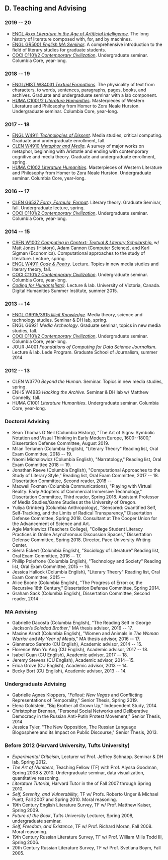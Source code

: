 ## D. Teaching and Advising


### 2019 -- 20
- [ENGL 4xxx *Literature in the Age of Artificial
  Intelligence*](https://github.com/denten-courses/machine-lit/blob/master/README.md). The long
history of literature composed with, for, and by machines.
- [ENGL GR5001 *English MA
  Seminar*](https://github.com/denten-courses/masters-seminar/blob/master/README.md). A
comprehensive introduction to the field of literary studies for graduate students.
- [COCI C1101/2 *Contemporary Civilization*](https://github.com/denten-courses/con-civ).
  Undergraduate seminar. Columbia Core, year-long.

### 2018 -- 19
- [ENGL/HIST W84031 *Textual
  Formations*](https://docs.google.com/document/d/1bXizmvk-NwnyC8-vWQz5UsQXGsWW_Mh62x3jbdX79ZU/edit?usp=sharing).
The physicality of text from characters, to words, sentences, paragraphs, pages, books, and
archives. Graduate and undergraduate seminar with a lab component.
- [HUMA C1001/2 *Literature
  Humanities*](https://github.com/denten-courses/lit-hum/tree/master/2019-spring).
Masterpieces of Western Literature and Philosophy from Homer to Zora Neale Hurston.
Undergraduate seminar. Columbia Core, year-long.

### 2017 -- 18 
- [ENGL W4911 *Technologies of Dissent*](
  https://github.com/denten-courses/technologies-of-dissent/tree/master/2017-fall).  Media
studies, critical computing. Graduate and undergraduate enrollment, fall.
- [CLEN W4910 *Metaphor and
  Media*](https://github.com/denten-courses/metaphor-media/blob/master/README.md).  A survey of
major works on metaphor, beginning with Aristotle and ending with contemporary cognitive and
media theory. Graduate and undergraduate enrollment, spring.
- [HUMA C1002 *Literature
  Humanities*](https://github.com/denten-courses/lit-hum/tree/master/2018-spring).
Masterpieces of Western Literature and Philosophy from Homer to Zora Neale Hurston.
Undergraduate seminar. Columbia Core, year-long.

### 2016 -- 17
- [CLEN G6537 *Form, Formula, Format*](https://github.com/denten-courses/form-formula-format).
  Literary theory. Graduate Seminar, fall.  Undergraduate lecture, spring.
- [COCI C1101/2 *Contemporary
  Civilization*](https://github.com/denten-courses/con-civ).
Undergraduate seminar. Columbia Core, year-long.

### 2014 -- 15

- [CSEN W1002 *Computing in Context: Textual & Literary
  Scholarship.*](https://github.com/denten-courses/computing-context) w/ Matt Jones (History),
Adam Cannon (Computer Science), and Karl Sigman (Economics).  Computational approaches to the
study of literature. Lecture, spring.
- [ENGL W4911 *Code &
  Poetry*](https://github.com/denten-courses/code-poetry/blob/master/2014-fall/course-sched.md).
Lecture. Topics in new media studies and literary theory, fall.
- [COCI C1101/2 *Contemporary
  Civilization*](https://github.com/denten-courses/con-civ).
Undergraduate seminar. Columbia Core, year-long.
- [*Coding for Human(s|ists)*](https://github.com/denten-workshops/dhsi-coding-fundamentals).
  Lecture & lab. University of Victoria, Canada. Digital Humanities Summer Institute, summer 2015.

### 2013 -- 14

- [ENGL G6915/3915 *Illicit
  Knowledge*](https://github.com/denten-courses/critical-computing/tree/master/2014-spring).
Media theory, science and technology studies. Seminar & DH lab, spring.
- ENGL G6921 *Media Archeology*. Graduate seminar, topics in new media studies, fall.
- [COCI C1101/2 *Contemporary
  Civilization*](https://github.com/denten-courses/con-civ).
Undergraduate seminar. Columbia Core, year-long.
- JOUR J4001 *Foundations of Computing for Data Science Journalism*. Lecture & lab. Lede
  Program. Graduate School of Journalism, summer 2014.

### 2012 -- 13

- CLEN W3770 *Beyond the Human*. Seminar. Topics in new media studies, spring.
- ENHS W4983 *Hacking the Archive*. Seminar & DH lab w/ Matthew Connelly, fall.
- HUMA C1001 *Literature Humanities*. Undergraduate seminar. Columbia Core, year-long.

### Doctoral Advising

- Sean Thomas O'Neil (Columbia History), "The Art of Signs: Symbolic Notation and Visual
Thinking in Early Modern Europe, 1600--1800," Dissertation Defense Committee, August 2019.
- Milan Terlunen (Columbia English), "Literary Theory" Reading list, Oral Exam Committee, 2018 -- 19.
- Naomi Michalowicz (Columbia English), "Narratology," Reading list, Oral Exam Committee 2018 -- 19.
- Jonathan Reeve (Columbia English), "Computational Approaches to the Study of Literary Style,"
  Reading list, Oral Exam Committee, 2017 -- 18. Dissertation Committee, Second reader, 2018 --
- Maxwell Foxman (Columbia Communications), "Playing with Virtual Reality: Early Adopters of
  Commercial Immersive Technology," Dissertation Committee, Third reader, Spring 2018.
Assistant Professor of Media Studies/Game Studies at the University of Oregon.
- Yuliya Grinberg (Columbia Anthropology), "Sensored: Quantified Self, Self-Tracking, and the
  Limits of Radical Transparency," Dissertation Defense Committee, Spring 2018.
Consultant at The Cooper Union for the Advancement of Science and Art.
- Agie Markiewicz (Teachers College), "College Student Literacy Practices in Online
  Asynchronous Discussion Spaces," Dissertation Defense Committee, Spring 2018.
Director, Pace University Writing Center.
- Sierra Eckert (Columbia English), "Sociology of Literature" Reading list, Oral Exam
  Committee, 2016 -- 17.
- Phillip Polefrone (Columbia English), "Technology and Society" Reading list, Oral Exam
  Committee, 2015 -- 16.
- Jessica Hallock (Columbia English), "Literary Theory" Reading list, Oral Exam Committee, 2015 --
- Alice Boone (Columbia English), "The Progress of Error: or, the Recursive 18th Century,"
  Dissertation Defense Committee, Spring 2014.
- Graham Sack (Columbia English), Dissertation Committee, Second reader, 2014 --

### MA Advising

- Gabrielle Dacosta (Columbia English), "The Reading Self in George Jackson’s *Soledad
  Brother*," MA thesis advisor, 2016 -- 17.
- Maxine Arndt (Columbia English), "Women and Animals in *The Woman Warrior* and *My Year of
  Meats*," MA thesis advisor, 2016 -- 17.
- Gianmarco Saretto (CU English), Academic advisor, 2014 -- 15.
- Florence Wan Yu Ang (CU English), Academic advisor, 2017 -- 18.
- Isabel Guan (CU English), Academic advisor, 2017 -- 18.
- Jeremy Stevens (CU English), Academic advisor, 2014--15.
- Erica Grove (CU English), Academic advisor, 2013 -- 14.
- Becky Bort (CU English), Academic advisor, 2013 -- 14.

### Undergraduate Advising

- Gabrielle Agnes Kloppers, "*Fallout: New Vegas* and Conflicting Representations of
  Temporality," Senior Thesis, Spring 2019.
- Elena Goldstein, "Big Brother all Grown Up," Independent Study, 2014.
- Christopher Brennan, "Personal Social Networks and Deliberative Democracy in the Russian
  Anti-Putin Protest Movement," Senior Thesis, 2014.
- Jessica Tyler, "The New Opposition, The Russian Language Blogosphere and its Impact on Public
  Discourse," Senior Thesis, 2013.

### Before 2012 (Harvard University, Tufts University)

- *Experimental Criticism*, Lecturer w/ Prof. Jeffrey Schnapp. Seminar & DH lab, Spring 2012.
- *The Art of Numbers*, Teaching Fellow (TF) with Prof. Alyssa Goodman, Spring 2008 & 2010.
  Undergraduate seminar, data visualization, quantitative reasoning.
- *Literature Tutorial*, Harvard Tutor in the of Fall 2007 through Spring 2010.
- *Self, Serenity, and Vulnerability*, TF w/ Profs. Roberto Unger & Michael Puett, Fall 2007
  and Spring 2010. Moral reasoning.
- 19th Century English Literature Survey, TF w/ Prof. Matthew Kaiser, Spring 2009.
- *Future of the Book*, Tufts University Lecturer, Spring 2008, undergraduate seminar.
- *Self, Freedom, and Existence*, TF w/ Prof. Richard Moran, Fall 2008. Moral reasoning.
- 19th Century Russian Literature Survey, TF w/ Prof. William Mills Todd III, Spring 2006.
- 20th Century Russian Literature Survey, TF w/ Prof. Svetlana Boym, Fall 2005.

